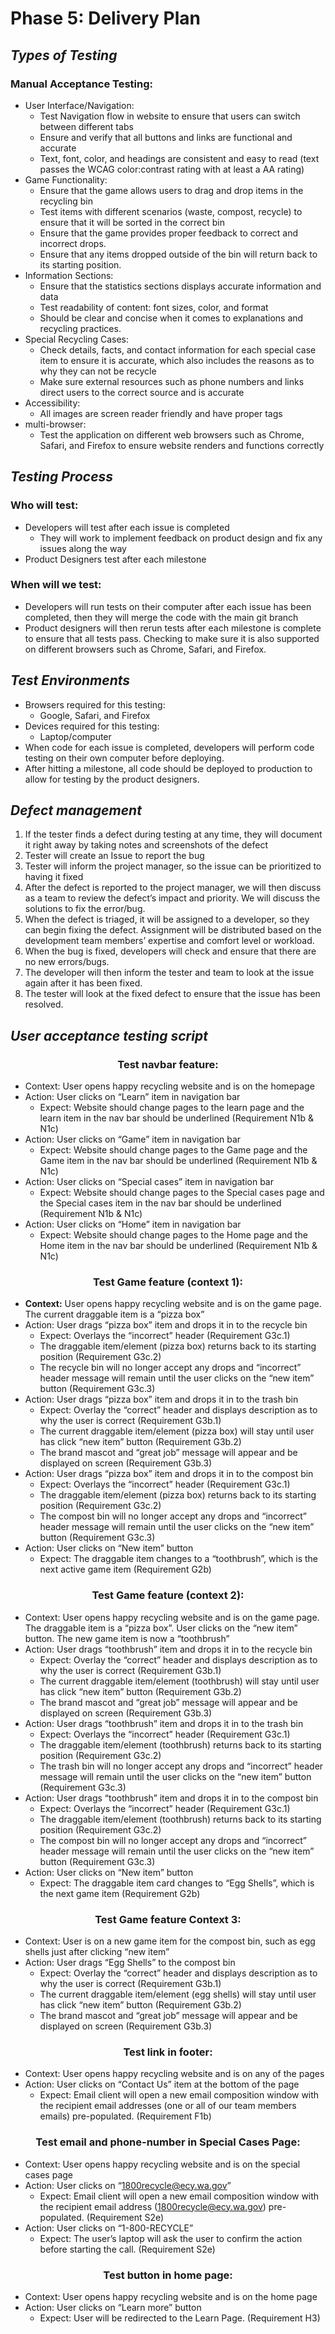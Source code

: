 # Phase 5: Delivery Plan

## *Types of Testing*
### Manual Acceptance Testing: 
- User Interface/Navigation:
  -  Test Navigation flow in website to ensure that users can switch between different tabs 
  - Ensure and verify that all buttons and links are functional and accurate
  - Text, font, color, and headings are consistent and easy to read (text passes the WCAG color:contrast rating with at least a AA rating)
- Game Functionality:
  - Ensure that the game allows users to drag and drop items in the recycling bin
  - Test items with different scenarios (waste, compost, recycle) to ensure that it will be sorted in the correct bin 
  - Ensure that the game provides proper feedback to correct and incorrect drops. 
  - Ensure that any items dropped outside of the bin will return back to its starting position.
- Information Sections:
  - Ensure that the statistics sections displays accurate information and data
  - Test readability of content: font sizes, color, and format
  - Should be clear and concise when it comes to explanations and recycling practices.
- Special Recycling Cases:
  - Check details, facts, and contact information for each special case item to ensure it is accurate, which also includes the reasons as to why they can not be recycle
  - Make sure external resources such as phone numbers and links direct users to the correct source and is accurate
- Accessibility:
  - All images are screen reader friendly and have proper tags 
- multi-browser:
  - Test the application on different web browsers such as Chrome, Safari, and Firefox to ensure website renders and functions correctly


## *Testing Process*
### Who will test:
- Developers will test after each issue is completed
  - They will work to implement feedback on product design and fix any issues along the way
-  Product Designers test after each milestone
### When will we test:
- Developers will run tests on their computer after each issue has been completed, then they will merge the code with the main git branch
- Product designers will then rerun tests after each milestone is complete to ensure that all tests pass. Checking to make sure it is also supported on different browsers such as Chrome, Safari, and Firefox.

## *Test Environments*
- Browsers required for this testing: 
  - Google, Safari, and Firefox
- Devices required for this testing:
  - Laptop/computer
- When code for each issue is completed, developers will perform code testing on their own computer before deploying.
- After hitting a milestone, all code should be deployed to production to allow for testing by the product designers.

## *Defect management*
1. If the tester finds a defect during testing at any time, they will document it right away by taking notes and screenshots of the defect 
2. Tester will create an Issue to report the bug
2. Tester will inform the project manager, so the issue can be prioritized to having it fixed
3. After the defect is reported to the project manager, we will then discuss as a team to review the defect’s impact and priority. We will discuss the solutions to fix the error/bug.
4. When the defect is triaged, it will be assigned to a developer, so they can begin fixing the defect. Assignment will be distributed based on the development team members’ expertise and comfort level or workload. 
5. When the bug is fixed, developers will check and ensure that there are no new errors/bugs.
6. The developer will then inform the tester and team to look at the issue again after it has been fixed.
7. The tester will look at the fixed defect to ensure that the issue has been resolved.

## *User acceptance testing script*
<h3 align="center">
  <strong>Test navbar feature:</strong>
</h3>

- Context: User opens happy recycling website and is on the homepage
- Action: User clicks on “Learn” item in navigation bar 
  - Expect: Website should change pages to the learn page and the learn item in the nav bar should be underlined (Requirement N1b & N1c)
- Action: User clicks on “Game” item in navigation bar
  - Expect: Website should change pages to the Game page and the Game item in the nav bar should be underlined (Requirement N1b & N1c)
- Action: User clicks on “Special cases” item in navigation bar
  - Expect: Website should change pages to the Special cases page and the Special cases item in the nav bar should be underlined (Requirement N1b & N1c)
- Action: User clicks on “Home” item in navigation bar
  - Expect: Website should change pages to the Home page and the Home item in the nav bar should be underlined (Requirement N1b & N1c)

<h3 align="center">
  <strong>Test Game feature (context 1):</strong>
</h3>

- **Context:** User opens happy recycling website and is on the game page. The current draggable item is a “pizza box”
- Action: User drags “pizza box” item and drops it in to the recycle bin 
  - Expect: Overlays the “incorrect” header (Requirement G3c.1)
  - The draggable item/element (pizza box) returns back to its starting position (Requirement G3c.2)
  - The recycle bin will no longer accept any drops and “incorrect” header message will remain until the user clicks on the “new item” button (Requirement G3c.3)
- Action: User drags “pizza box” item and drops it in to the trash bin 
  - Expect: Overlay the “correct” header and displays description as to why the user is correct (Requirement G3b.1)
  - The current draggable item/element (pizza box) will stay until user has click “new item” button (Requirement G3b.2)
  - The brand mascot and “great job” message will appear and be displayed on screen  (Requirement G3b.3)
- Action: User drags “pizza box” item and drops it in to the compost bin 
  - Expect: Overlays the “incorrect” header (Requirement G3c.1)
  - The draggable item/element (pizza box) returns back to its starting position (Requirement G3c.2)
  - The compost bin will no longer accept any drops and “incorrect” header message will remain until the user clicks on the “new item” button (Requirement G3c.3)
- Action: User clicks on “New item” button
  - Expect: The draggable item changes to a “toothbrush”, which is the next active game item (Requirement G2b)

<h3 align="center">
  <strong>Test Game feature (context 2):</strong>
</h3>

- Context: User opens happy recycling website and is on the game page. The draggable item is a “pizza box”. User clicks on the “new item” button. The new game item is now a “toothbrush”
- Action: User drags “toothbrush” item and drops it in to the recycle bin 
  - Expect: Overlay the “correct” header and displays description as to why the user is correct (Requirement G3b.1)
  - The current draggable item/element (toothbrush) will stay until user has click “new item” button (Requirement G3b.2)
  - The brand mascot and “great job” message will appear and be displayed on screen  (Requirement G3b.3)
- Action: User drags “toothbrush” item and drops it in to the trash bin 
  - Expect: Overlays the “incorrect” header (Requirement G3c.1)
  - The draggable item/element (toothbrush) returns back to its starting position (Requirement G3c.2)
  - The trash bin will no longer accept any drops and “incorrect” header message will remain until the user clicks on the “new item” button (Requirement G3c.3)
- Action: User drags “toothbrush” item and drops it in to the compost bin 
  - Expect: Overlays the “incorrect” header (Requirement G3c.1)
  - The draggable item/element (toothbrush) returns back to its starting position (Requirement G3c.2)
  - The compost bin will no longer accept any drops and “incorrect” header message will remain until the user clicks on the “new item” button (Requirement G3c.3)
- Action: User clicks on “New item” button
  - Expect: The draggable item card changes to “Egg Shells”, which is the next game item (Requirement G2b)


<h3 align="center">
  <strong>Test Game feature Context 3:</strong>
</h3>


- Context: User is on a new game item for the compost bin, such as egg shells just after clicking “new item”
- Action: User drags “Egg Shells” to the compost bin
  - Expect: Overlay the “correct” header and displays description as to why the user is correct (Requirement G3b.1)
  - The current draggable item/element (egg shells) will stay until user has click “new item” button (Requirement G3b.2)
  - The brand mascot and “great job” message will appear and be displayed on screen  (Requirement G3b.3)


<h3 align="center">
  <strong>Test link in footer:</strong>
</h3>

- Context: User opens happy recycling website and is on any of the pages
- Action: User clicks on “Contact Us” item at the bottom of the page 
  - Expect: Email client will open a new email composition window with the recipient email addresses (one or all of our team members emails) pre-populated.  (Requirement F1b)


<h3 align="center">
  <strong>Test email and phone-number in Special Cases Page:</strong>
</h3>

- Context: User opens happy recycling website and is on the special cases page 
- Action: User clicks on “1800recycle@ecy.wa.gov” 
  - Expect: Email client will open a new email composition window with the recipient email address (1800recycle@ecy.wa.gov) pre-populated. (Requirement S2e)
- Action: User clicks on “1-800-RECYCLE” 
  - Expect: The user’s laptop will ask the user to confirm the action before starting the call. (Requirement S2e)

<h3 align="center">
  <strong>Test button in home page:</strong></h3>

- Context: User opens happy recycling website and is on the home page
- Action: User clicks on “Learn more” button
  - Expect: User will be redirected to the Learn Page. (Requirement H3)

